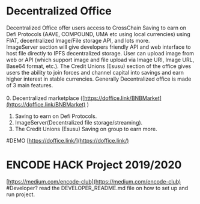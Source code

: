 # Decentralized Office
Decentralized Office offer users access to CrossChain Saving to earn on Defi Protocols (AAVE, COMPOUND, UMA etc using local currencies) using FIAT, decentralized Image/File storage API, and lots more. 
<br>ImageServer section will give developers friendly API and web interface to host file directly to IPFS decentralized storage. User can upload image from web or API (which support image and file upload via Image URI, Image URL, Base64 format, etc.). The Credit Unions (Esusu) section of the office gives users the ability to join forces and channel capital into savings and earn higher interest in stable currencies.
Generally Decentralized office is made of 3 main features.
<br>
<br>
0. Decentralized marketplace ([https://doffice.link/BNBMarket](https://doffice.link/BNBMarket) )
1. Saving to earn on Defi Protocols.
2. ImageServer(Decentralized file storage/streaming).
3. The Credit Unions (Esusu)  Saving on group to earn more.

#DEMO
[https://doffice.link/](https://doffice.link/)


# ENCODE HACK Project 2019/2020
[https://medium.com/encode-club](https://medium.com/encode-club)
#Developer?
read the DEVELOPER_README.md file on how to set up and run project.
